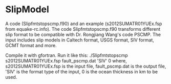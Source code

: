 # SlipModel

A code (Slipfmtstopscmp.f90) and an example (s2012SUMATR01YUEx.fsp from equake-rc.info). 
The code Slipfmtstopscmp.f90 transforms different slip format to be compatible with Dr. Rongjiang Wang's code PSCMP.
The input includes slip models in Caltech format, USGS format, SIV format, GCMT format and more.

Compile it with gfortran. 
Run it like this:
./Slipfmtstopscmp
s2012SUMATR01YUEx.fsp fault_pscmp.dat 'SIV' 0
where, s2012SUMATR01YUEx.fsp is the input file, fault_pscmp.dat is the output file, 'SIV' is the format type of the input, 0 is the ocean thickness in km to be used.

